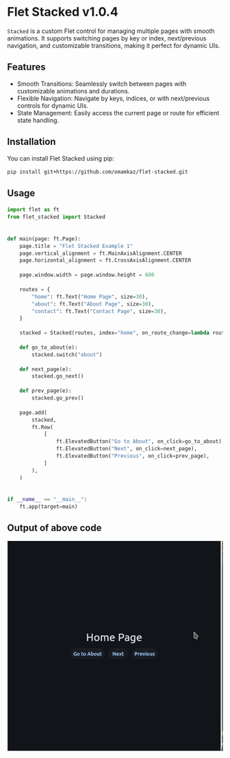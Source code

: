 # Flet Stacked v1.0.4

`Stacked` is a custom Flet control for managing multiple pages with smooth animations. It supports switching pages by key or index, next/previous navigation, and customizable transitions, making it perfect for dynamic UIs.

## Features

- Smooth Transitions: Seamlessly switch between pages with customizable animations and durations.
- Flexible Navigation: Navigate by keys, indices, or with next/previous controls for dynamic UIs.
- State Management: Easily access the current page or route for efficient state handling.

## Installation
You can install Flet Stacked using pip:

```bash
pip install git+https://github.com/omamkaz/flet-stacked.git
```

## Usage

```python
import flet as ft
from flet_stacked import Stacked


def main(page: ft.Page):
    page.title = "Flet Stacked Example 1"
    page.vertical_alignment = ft.MainAxisAlignment.CENTER
    page.horizontal_alignment = ft.CrossAxisAlignment.CENTER

    page.window.width = page.window.height = 600

    routes = {
        "home": ft.Text("Home Page", size=30),
        "about": ft.Text("About Page", size=30),
        "contact": ft.Text("Contact Page", size=30),
    }

    stacked = Stacked(routes, index="home", on_route_change=lambda route: print("Route: ", route))

    def go_to_about(e):
        stacked.switch("about")

    def next_page(e):
        stacked.go_next()

    def prev_page(e):
        stacked.go_prev()

    page.add(
        stacked,
        ft.Row(
            [
                ft.ElevatedButton("Go to About", on_click=go_to_about),
                ft.ElevatedButton("Next", on_click=next_page),
                ft.ElevatedButton("Previous", on_click=prev_page),
            ]
        ),
    )


if __name__ == "__main__":
    ft.app(target=main)
```

## Output of above code

![Example 2](media/screenshot.gif)
